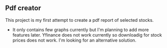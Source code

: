 ## Pdf creator
This project is my first attempt to create a pdf report of selected stocks.
- It only contains few graphs currently but I'm planning to add more features later. 
Yfinance does not work currently so downloadig for stock prices does not work. I'm looking for an alternative solution. 

